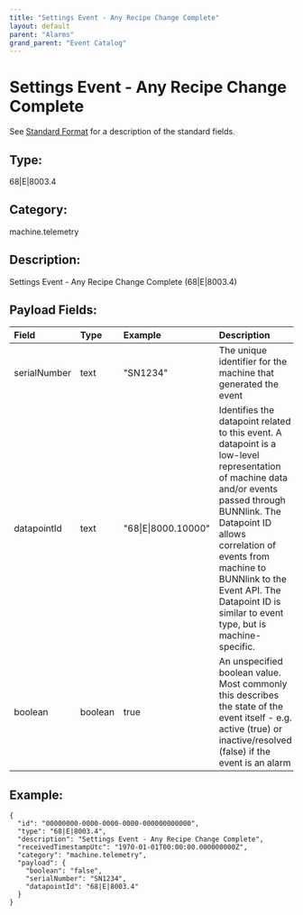 ```yaml
---
title: "Settings Event - Any Recipe Change Complete"
layout: default
parent: "Alarms"
grand_parent: "Event Catalog"
---
```


# Settings Event - Any Recipe Change Complete

See [Standard Format](/event-subscriptions/event-format) for a description of the standard fields.

## Type:

68\|E\|8003.4

## Category:

machine.telemetry

## Description: 

Settings Event - Any Recipe Change Complete (68\|E\|8003.4)

## Payload Fields:

| Field | Type | Example | Description |
|:------|:-----|:--------|:------------|
| serialNumber | text | "SN1234" | The unique identifier for the machine that generated the event |
| datapointId | text | "68\|E\|8000.10000" | Identifies the datapoint related to this event. A datapoint is a low-level representation of machine data and/or events passed through BUNNlink. The Datapoint ID allows correlation of events from machine to BUNNlink to the Event API. The Datapoint ID is similar to event type, but is machine-specific. |
| boolean | boolean | true | An unspecified boolean value. Most commonly this describes the state of the event itself - e.g. active (true) or inactive/resolved (false) if the event is an alarm |

## Example:

```
{
  "id": "00000000-0000-0000-0000-000000000000",
  "type": "68|E|8003.4",
  "description": "Settings Event - Any Recipe Change Complete",
  "receivedTimestampUtc": "1970-01-01T00:00:00.000000000Z",
  "category": "machine.telemetry",
  "payload": {
    "boolean": "false",
    "serialNumber": "SN1234",
    "datapointId": "68|E|8003.4"
  }
}
```
